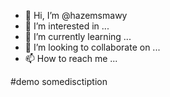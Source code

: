 - 👋 Hi, I’m @hazemsmawy
- 👀 I’m interested in ...
- 🌱 I’m currently learning ...
- 💞️ I’m looking to collaborate on ...
- 📫 How to reach me ...

<!---
hazemsmawy/hazemsmawy is a ✨ special ✨ repository because its `README.md` (this file) appears on your GitHub profile.
You can click the Preview link to take a look at your changes.
--->
#demo 
somedisctiption
